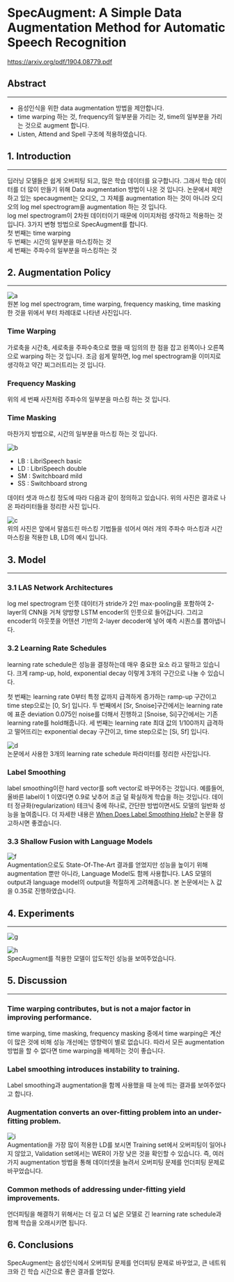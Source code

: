 # SpecAugment: A Simple Data Augmentation Method for Automatic Speech Recognition
https://arxiv.org/pdf/1904.08779.pdf

## Abstract
---
- 음성인식을 위한 data augmentation 방법을 제안합니다.
- time warping 하는 것, frequency의 일부분을 가리는 것, time의 일부분을 가리는 것으로 augment 합니다.
- Listen, Attend and Spell 구조에 적용하였습니다.

## 1. Introduction
---
딥러닝 모델들은 쉽게 오버피팅 되고, 많은 학습 데이터를 요구합니다.
그래서 학습 데이터를 더 많이 만들기 위해 Data augmentation 방법이 나온 것 입니다.
논문에서 제안하고 있는 specaugment는 오디오, 그 자체를 augmentation 하는 것이 아니라
오디오의 log mel spectrogram을 augmentation 하는 것 입니다.    
log mel spectrogram이 2차원 데이터이기 때문에 이미지처럼 생각하고 적용하는 것 입니다.
3가지 변형 방법으로 SpecAugment를 합니다.  
첫 번째는 time warping  
두 번째는 시간의 일부분을 마스킹하는 것  
세 번째는 주파수의 일부분을 마스킹하는 것  


## 2. Augmentation Policy
---
![a](https://user-images.githubusercontent.com/54731898/105640015-fdd00e00-5ebe-11eb-865a-698b3e1bffa7.PNG)  
원본 log mel spectrogram, time warping, frequency masking, time masking 한 것을 위에서 부터
차례대로 나타낸 사진입니다.
### Time Warping
가로축을 시간축, 세로축을 주파수축으로 했을 때 임의의 한 점을 잡고 왼쪽이나 오른쪽으로 warping 하는 것 입니다.
조금 쉽게 말하면, log mel spectrogram을 이미지로 생각하고 약간 찌그러트리는 것 입니다.

### Frequency Masking
위의 세 번째 사진처럼 주파수의 일부분을 마스킹 하는 것 입니다.

### Time Masking
마찬가지 방법으로, 시간의 일부분을 마스킹 하는 것 입니다.

![b](https://user-images.githubusercontent.com/54731898/105640017-00326800-5ebf-11eb-91f3-74bdde4e3c14.PNG)  
- LB : LibriSpeech basic
- LD : LibriSpeech double
- SM : Switchboard mild
- SS : Switchboard strong
 
데이터 셋과 마스킹 정도에 따라 다음과 같이 정의하고 있습니다. 
위의 사진은 결과로 나온 파라미터들을 정리한 사진 입니다.

![c](https://user-images.githubusercontent.com/54731898/105640019-00cafe80-5ebf-11eb-97de-a0558826cd23.PNG)  
위의 사진은 앞에서 말씀드린 마스킹 기법들을 섞어서 여러 개의 주파수 마스킹과 시간 마스킹을 적용한 LB, LD의 예시 입니다.


## 3. Model
---
### 3.1 LAS Network Architectures
log mel spectrogram 인풋 데이터가 stride가 2인 max-pooling을 포함하여 2-layer의 CNN을 거쳐 양방향 LSTM encoder의 인풋으로 들어갑니다. 
그리고 encoder의 아웃풋을 어텐션 기반의 2-layer decoder에 넣어 예측 시퀀스를 뽑아냅니다. 

### 3.2 Learning Rate Schedules
learning rate schedule은 성능을 결정하는데 매우 중요한 요소 라고 말하고 있습니다. 
크게 ramp-up, hold, exponential decay 이렇게 3개의 구간으로 나눌 수 있습니다.  

첫 번째는 learning rate 0부터 특정 값까지 급격하게 증가하는 ramp-up 구간이고 time step으로는 [0, Sr] 입니다.
두 번째에서 [Sr, Snoise]구간에서는 learning rate에 표준 deviation 0.075인 noise를 더해서 진행하고 [Snoise, Si]구간에서는 기존 learning rate를 hold해줍니다.
세 번째는 learning rate 최대 값의 1/100까지 급격하고 떨어뜨리는 exponential decay 구간이고, time step으로는 [Si, Sf] 입니다.

![d](https://user-images.githubusercontent.com/54731898/105640020-01fc2b80-5ebf-11eb-9b5f-2d003ec1b2bb.PNG)  
논문에서 사용한 3개의 learning rate schedule 파라미터를 정리한 사진입니다.

### Label Smoothing
label smoothing이란 hard vector를 soft vector로 바꾸어주는 것입니다. 예를들어, 올바른 label이 1 이였다면 0.9로 낮추어 조금 덜 확실하게 학습을 하는 것입니다.
데이터 정규화(regularization) 테크닉 중에 하나로, 간단한 방법이면서도 모델의 일반화 성능을 높여줍니다.
더 자세한 내용은 [When Does Label Smoothing Help?](https://arxiv.org/pdf/1906.02629.pdf) 논문을 참고하시면 좋겠습니다.


### 3.3 Shallow Fusion with Language Models
![f](https://user-images.githubusercontent.com/54731898/105640034-20fabd80-5ebf-11eb-85a5-0bf4428cb13b.PNG)  
Augmentation으로도 State-Of-The-Art 결과를 얻었지만 성능을 높이기 위해 augmentation 뿐만 아니라, Language Model도 함께 사용합니다.
LAS 모델의 output과 language model의 output을 적절하게 고려해줍니다.
본 논문에서는 λ 값을 0.35로 진행하였습니다.  

## 4. Experiments
---
![g](https://user-images.githubusercontent.com/54731898/105640036-22c48100-5ebf-11eb-946d-4cf1220416a5.PNG)  

![h](https://user-images.githubusercontent.com/54731898/105640037-23f5ae00-5ebf-11eb-8833-1f1ed279b8cf.PNG)  
SpecAugment를 적용한 모델이 압도적인 성능을 보여주었습니다.


## 5. Discussion
---
### Time warping contributes, but is not a major factor in improving performance.
time warping, time masking, frequency masking 중에서 time warping은 계산이 많은 것에 비해 성능 개선에는 영향력이 별로 없습니다. 따라서 모든 augmentation 방법을 할 수 없다면 time warping을 배제하는 것이 좋습니다. 
### Label smoothing introduces instability to training.
Label smoothing과 augmentation을 함께 사용했을 때 눈에 띄는 결과를 보여주었다고 합니다.

### Augmentation converts an over-fitting problem into an under-fitting problem.
![i](https://user-images.githubusercontent.com/54731898/105640038-2526db00-5ebf-11eb-89df-80f4e4707531.PNG)  
Augmentation을 가장 많이 적용한 LD를 보시면 Training set에서 오버피팅이 일어나지 않았고, Validation set에서는 WER이 가장 낮은 것을 확인할 수 있습니다. 즉, 여러가지 augmentation 방법을 통해 데이터셋을 늘려서 오버피팅 문제를 언더피팅 문제로 바꾸었습니다.   

### Common methods of addressing under-fitting yield improvements.
언더피팅을 해결하기 위해서는 더 깊고 더 넓은 모델로 긴 learning rate schedule과 함께 학습을 오래시키면 됩니다.

## 6. Conclusions
SpecAugment는 음성인식에서 오버피팅 문제를 언더피팅 문제로 바꾸었고, 
큰 네트워크와 긴 학습 시간으로 좋은 결과를 얻었다.


